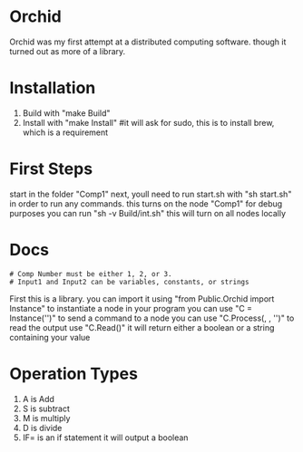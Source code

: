 # Orchid
Orchid was my first attempt at a distributed computing software. though it turned out as more of a library.

# Installation
1. Build with "make Build"
2. Install with "make Install"
    #it will ask for sudo, this is to install brew, which is a requirement

# First Steps
start in the folder "Comp1"
next, youll need to run start.sh with "sh start.sh" in order to run any commands. this turns on the node "Comp1"
for debug purposes you can run "sh -v Build/int.sh" this will turn on all nodes locally

# Docs
    # Comp Number must be either 1, 2, or 3.
    # Input1 and Input2 can be variables, constants, or strings
First this is a library. you can import it using "from Public.Orchid import Instance"
to instantiate a node in your program you can use "C<Comp number> = Instance('<Comp number>')"
to send a command to a node you can use "C<Comp number>.Process(<Input1>, <Input2>, '<Operation type>')"
to read the output use "C<Comp number>.Read()" it will return either a boolean or a string containing your value

# Operation Types
1. A is Add
2. S is subtract
3. M is multiply
4. D is divide
5. IF= is an if statement it will output a boolean